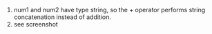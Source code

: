 1. num1 and num2 have type string, so the + operator performs string concatenation instead of addition.
2. see screenshot